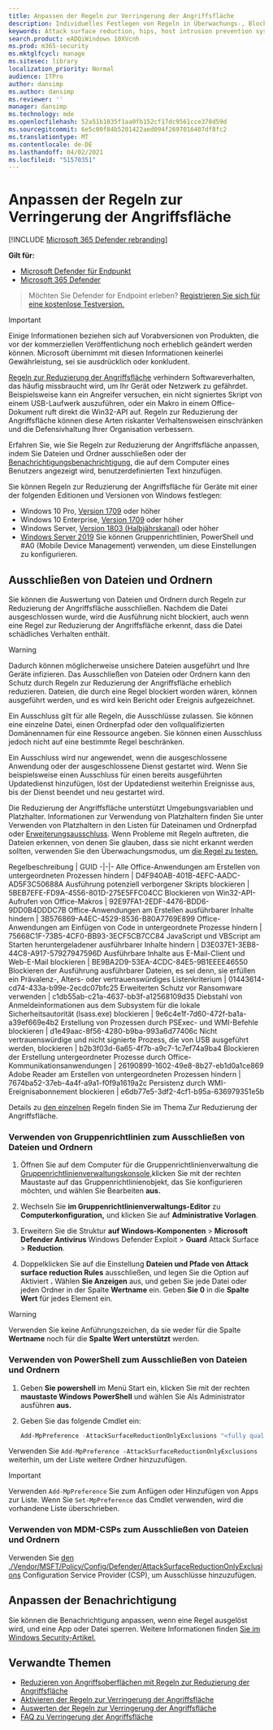 ```yaml
---
title: Anpassen der Regeln zur Verringerung der Angriffsfläche
description: Individuelles Festlegen von Regeln in Überwachungs-, Block- oder deaktivierten Modi und Hinzufügen von Dateien und Ordnern, die von Regeln zur Reduzierung der Angriffsfläche ausgeschlossen werden sollten
keywords: Attack surface reduction, hips, host intrusion prevention system, protection rules, anti-exploit, antiexploit, exploit, infection prevention, customize, configure, exclude
search.product: eADQiWindows 10XVcnh
ms.prod: m365-security
ms.mktglfcycl: manage
ms.sitesec: library
localization_priority: Normal
audience: ITPro
author: dansimp
ms.author: dansimp
ms.reviewer: ''
manager: dansimp
ms.technology: mde
ms.openlocfilehash: 52a51b1035f1aa0fb152cf17dc9561cce378d59d
ms.sourcegitcommit: 6e5c00f84b5201422aed094f2697016407df8fc2
ms.translationtype: MT
ms.contentlocale: de-DE
ms.lasthandoff: 04/02/2021
ms.locfileid: "51570351"
---
```

# <a name="customize-attack-surface-reduction-rules"></a>Anpassen der Regeln zur Verringerung der Angriffsfläche

[!INCLUDE [Microsoft 365 Defender rebranding](../../includes/microsoft-defender.md)]


**Gilt für:**
- [Microsoft Defender für Endpunkt](https://go.microsoft.com/fwlink/p/?linkid=2154037)
- [Microsoft 365 Defender](https://go.microsoft.com/fwlink/?linkid=2118804)

>Möchten Sie Defender for Endpoint erleben? [Registrieren Sie sich für eine kostenlose Testversion.](https://www.microsoft.com/microsoft-365/windows/microsoft-defender-atp?ocid=docs-wdatp-assignaccess-abovefoldlink)

> [!IMPORTANT]
> Einige Informationen beziehen sich auf Vorabversionen von Produkten, die vor der kommerziellen Veröffentlichung noch erheblich geändert werden können. Microsoft übernimmt mit diesen Informationen keinerlei Gewährleistung, sei sie ausdrücklich oder konkludent.

[Regeln zur Reduzierung der Angriffsfläche](enable-attack-surface-reduction.md) verhindern Softwareverhalten, das häufig missbraucht wird, um Ihr Gerät oder Netzwerk zu gefährdet. Beispielsweise kann ein Angreifer versuchen, ein nicht signiertes Skript von einem USB-Laufwerk auszuführen, oder ein Makro in einem Office-Dokument ruft direkt die Win32-API auf. Regeln zur Reduzierung der Angriffsfläche können diese Arten riskanter Verhaltensweisen einschränken und die Defensivhaltung Ihrer Organisation verbessern.

Erfahren Sie, wie Sie Regeln zur Reduzierung [](#customize-the-notification) der Angriffsfläche anpassen, indem Sie Dateien und Ordner ausschließen oder der [Benachrichtigungsbenachrichtigung,](#exclude-files-and-folders) die auf dem Computer eines Benutzers angezeigt wird, benutzerdefinierten Text hinzufügen.

Sie können Regeln zur Reduzierung der Angriffsfläche für Geräte mit einer der folgenden Editionen und Versionen von Windows festlegen:
- Windows 10 Pro, [Version 1709](https://docs.microsoft.com/windows/whats-new/whats-new-windows-10-version-1709) oder höher
- Windows 10 Enterprise, [Version 1709](https://docs.microsoft.com/windows/whats-new/whats-new-windows-10-version-1709) oder höher
- Windows Server, [Version 1803 (Halbjährskanal)](https://docs.microsoft.com/windows-server/get-started/whats-new-in-windows-server-1803) oder höher
- [Windows Server 2019](https://docs.microsoft.com/windows-server/get-started-19/whats-new-19) Sie können Gruppenrichtlinien, PowerShell und #A0 (Mobile Device Management) verwenden, um diese Einstellungen zu konfigurieren.

## <a name="exclude-files-and-folders"></a>Ausschließen von Dateien und Ordnern

Sie können die Auswertung von Dateien und Ordnern durch Regeln zur Reduzierung der Angriffsfläche ausschließen. Nachdem die Datei ausgeschlossen wurde, wird die Ausführung nicht blockiert, auch wenn eine Regel zur Reduzierung der Angriffsfläche erkennt, dass die Datei schädliches Verhalten enthält.

> [!WARNING]
> Dadurch können möglicherweise unsichere Dateien ausgeführt und Ihre Geräte infizieren. Das Ausschließen von Dateien oder Ordnern kann den Schutz durch Regeln zur Reduzierung der Angriffsfläche erheblich reduzieren. Dateien, die durch eine Regel blockiert worden wären, können ausgeführt werden, und es wird kein Bericht oder Ereignis aufgezeichnet.

Ein Ausschluss gilt für alle Regeln, die Ausschlüsse zulassen. Sie können eine einzelne Datei, einen Ordnerpfad oder den vollqualifizierten Domänennamen für eine Ressource angeben. Sie können einen Ausschluss jedoch nicht auf eine bestimmte Regel beschränken.

Ein Ausschluss wird nur angewendet, wenn die ausgeschlossene Anwendung oder der ausgeschlossene Dienst gestartet wird. Wenn Sie beispielsweise einen Ausschluss für einen bereits ausgeführten Updatedienst hinzufügen, löst der Updatedienst weiterhin Ereignisse aus, bis der Dienst beendet und neu gestartet wird.

Die Reduzierung der Angriffsfläche unterstützt Umgebungsvariablen und Platzhalter. Informationen zur Verwendung von Platzhaltern finden Sie unter Verwenden von Platzhaltern in den Listen für Dateinamen und Ordnerpfad oder [Erweiterungsausschluss](https://docs.microsoft.com/windows/security/threat-protection/microsoft-defender-antivirus/configure-extension-file-exclusions-microsoft-defender-antivirus#use-wildcards-in-the-file-name-and-folder-path-or-extension-exclusion-lists).
Wenn Probleme mit Regeln auftreten, die Dateien erkennen, von denen Sie glauben, dass sie nicht erkannt werden sollten, verwenden Sie den Überwachungsmodus, um [die Regel zu testen.](evaluate-attack-surface-reduction.md)

Regelbeschreibung | GUID
-|-|-
Alle Office-Anwendungen am Erstellen von untergeordneten Prozessen hindern | D4F940AB-401B-4EFC-AADC-AD5F3C50688A
Ausführung potenziell verborgener Skripts blockieren | 5BEB7EFE-FD9A-4556-801D-275E5FFC04CC
Blockieren von Win32-API-Aufrufen von Office-Makros | 92E97FA1-2EDF-4476-BDD6-9DD0B4DDDC7B
Office-Anwendungen am Erstellen ausführbarer Inhalte hindern | 3B576869-A4EC-4529-8536-B80A7769E899
Office-Anwendungen am Einfügen von Code in untergeordnete Prozesse hindern | 75668C1F-73B5-4CF0-BB93-3ECF5CB7CC84
JavaScript und VBScript am Starten heruntergeladener ausführbarer Inhalte hindern | D3E037E1-3EB8-44C8-A917-57927947596D
Ausführbare Inhalte aus E-Mail-Client und Web-E-Mail blockieren | BE9BA2D9-53EA-4CDC-84E5-9B1EEEE46550
Blockieren der Ausführung ausführbarer Dateien, es sei denn, sie erfüllen ein Prävalenz-, Alters- oder vertrauenswürdiges Listenkriterium | 01443614-cd74-433a-b99e-2ecdc07bfc25
Erweiterten Schutz vor Ransomware verwenden | c1db55ab-c21a-4637-bb3f-a12568109d35
Diebstahl von Anmeldeinformationen aus dem Subsystem für die lokale Sicherheitsautorität (lsass.exe) blockieren | 9e6c4e1f-7d60-472f-ba1a-a39ef669e4b2
Erstellung von Prozessen durch PSExec- und WMI-Befehle blockieren | d1e49aac-8f56-4280-b9ba-993a6d77406c
Nicht vertrauenswürdige und nicht signierte Prozess, die von USB ausgeführt werden, blockieren | b2b3f03d-6a65-4f7b-a9c7-1c7ef74a9ba4
Blockieren der Erstellung untergeordneter Prozesse durch Office-Kommunikationsanwendungen | 26190899-1602-49e8-8b27-eb1d0a1ce869
Adobe Reader am Erstellen von untergeordneten Prozessen hindern | 7674ba52-37eb-4a4f-a9a1-f0f9a1619a2c
Persistenz durch WMI-Ereignisabonnement blockieren | e6db77e5-3df2-4cf1-b95a-636979351e5b

Details zu [den einzelnen](attack-surface-reduction.md) Regeln finden Sie im Thema Zur Reduzierung der Angriffsfläche.

### <a name="use-group-policy-to-exclude-files-and-folders"></a>Verwenden von Gruppenrichtlinien zum Ausschließen von Dateien und Ordnern

1. Öffnen Sie auf dem Computer für die Gruppenrichtlinienverwaltung die [Gruppenrichtlinienverwaltungskonsole,](https://technet.microsoft.com/library/cc731212.aspx)klicken Sie mit der rechten Maustaste auf das Gruppenrichtlinienobjekt, das Sie konfigurieren möchten, und wählen Sie Bearbeiten **aus.**

2. Wechseln Sie **im Gruppenrichtlinienverwaltungs-Editor** zu **Computerkonfiguration,** und klicken Sie auf **Administrative Vorlagen**.

3. Erweitern Sie die Struktur **auf Windows-Komponenten**  >  **Microsoft Defender Antivirus** Windows Defender Exploit  >  **Guard** Attack Surface  >  **Reduction**.

4. Doppelklicken Sie auf die Einstellung **Dateien und Pfade von Attack surface reduction Rules** ausschließen, und legen Sie die Option auf Aktiviert **.** Wählen **Sie Anzeigen** aus, und geben Sie jede Datei oder jeden Ordner in der Spalte **Wertname** ein. Geben **Sie 0** in die **Spalte Wert** für jedes Element ein.

> [!WARNING]
> Verwenden Sie keine Anführungszeichen, da sie weder für die Spalte **Wertname** noch für die **Spalte Wert unterstützt** werden.

### <a name="use-powershell-to-exclude-files-and-folders"></a>Verwenden von PowerShell zum Ausschließen von Dateien und Ordnern

1. Geben **Sie powershell** im Menü Start ein, klicken Sie mit der rechten **maustaste Windows PowerShell** und wählen Sie Als Administrator ausführen **aus.**
2. Geben Sie das folgende Cmdlet ein:

    ```PowerShell
    Add-MpPreference -AttackSurfaceReductionOnlyExclusions "<fully qualified path or resource>"
    ```

Verwenden Sie `Add-MpPreference -AttackSurfaceReductionOnlyExclusions` weiterhin, um der Liste weitere Ordner hinzuzufügen.

> [!IMPORTANT]
> Verwenden `Add-MpPreference` Sie zum Anfügen oder Hinzufügen von Apps zur Liste. Wenn Sie `Set-MpPreference` das Cmdlet verwenden, wird die vorhandene Liste überschrieben.

### <a name="use-mdm-csps-to-exclude-files-and-folders"></a>Verwenden von MDM-CSPs zum Ausschließen von Dateien und Ordnern

Verwenden Sie [den ./Vendor/MSFT/Policy/Config/Defender/AttackSurfaceReductionOnlyExclusions](https://docs.microsoft.com/windows/client-management/mdm/policy-csp-defender#defender-attacksurfacereductiononlyexclusions) Configuration Service Provider (CSP), um Ausschlüsse hinzuzufügen.

## <a name="customize-the-notification"></a>Anpassen der Benachrichtigung

Sie können die Benachrichtigung anpassen, wenn eine Regel ausgelöst wird, und eine App oder Datei sperren. Weitere Informationen finden [Sie im Windows Security-Artikel.](/windows/security/threat-protection/windows-defender-security-center/windows-defender-security-center#customize-notifications-from-the-windows-defender-security-center)

## <a name="related-topics"></a>Verwandte Themen

* [Reduzieren von Angriffsoberflächen mit Regeln zur Reduzierung der Angriffsfläche](attack-surface-reduction.md)
* [Aktivieren der Regeln zur Verringerung der Angriffsfläche](enable-attack-surface-reduction.md)
* [Auswerten der Regeln zur Verringerung der Angriffsfläche](evaluate-attack-surface-reduction.md)
* [FAQ zu Verringerung der Angriffsfläche](attack-surface-reduction.md)
